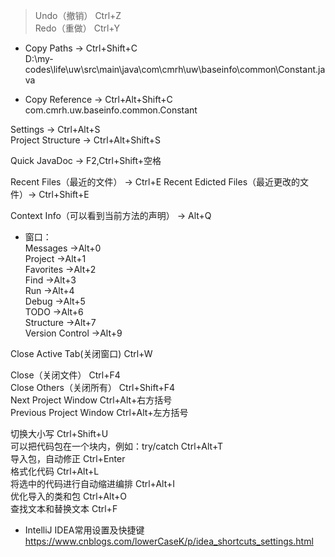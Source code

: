 >Undo（撤销） Ctrl+Z  
Redo（重做） Ctrl+Y  

- Copy Paths -> Ctrl+Shift+C  
D:\my-codes\life\uw\src\main\java\com\cmrh\uw\baseinfo\common\Constant.java

- Copy Reference -> Ctrl+Alt+Shift+C  
com.cmrh.uw.baseinfo.common.Constant

Settings -> Ctrl+Alt+S  
Project Structure -> Ctrl+Alt+Shift+S

Quick JavaDoc -> F2,Ctrl+Shift+空格

Recent Files（最近的文件） -> Ctrl+E
Recent Edicted Files（最近更改的文件）-> Ctrl+Shift+E

Context Info（可以看到当前方法的声明） -> Alt+Q  

- 窗口：  
Messages ->Alt+0  
Project ->Alt+1  
Favorites ->Alt+2  
Find ->Alt+3  
Run ->Alt+4  
Debug ->Alt+5  
TODO ->Alt+6  
Structure ->Alt+7  
Version Control ->Alt+9

Close Active Tab(关闭窗口) Ctrl+W

Close（关闭文件） Ctrl+F4  
Close Others（关闭所有） Ctrl+Shift+F4  
Next Project Window Ctrl+Alt+右方括号  
Previous Project Window Ctrl+Alt+左方括号  

切换大小写 Ctrl+Shift+U  
可以把代码包在一个块内，例如：try/catch Ctrl+Alt+T  
导入包，自动修正 Ctrl+Enter  
格式化代码 Ctrl+Alt+L  
将选中的代码进行自动缩进编排 Ctrl+Alt+I  
优化导入的类和包 Ctrl+Alt+O  
查找文本和替换文本 Ctrl+F  

- IntelliJ IDEA常用设置及快捷键
https://www.cnblogs.com/lowerCaseK/p/idea_shortcuts_settings.html
